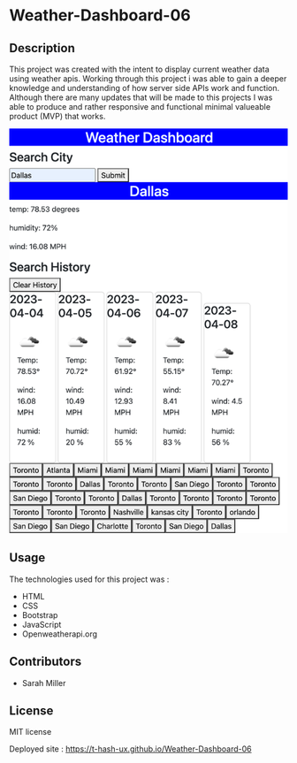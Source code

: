 # Weather-Dashboard-06

## Description 
This project was created with the intent to display current weather data using weather apis. Working through this project i was able to gain a deeper knowledge and understanding of how server side APIs work and function. Although there are many updates that will be made to this projects I was able to produce and rather responsive and functional minimal valueable product (MVP) that works.

![weather image!](_Users_tyrrancemiller_Desktop_bootcamp_activity-workspace_Weather-Homework-06_Weather-Dashboard-06_assets_indext.html_city=Dallas.png)

## Usage

The technologies used for this project was :
- HTML
- CSS
- Bootstrap
- JavaScript
- Openweatherapi.org 

## Contributors
- Sarah Miller

## License
MIT license


Deployed site : https://t-hash-ux.github.io/Weather-Dashboard-06

